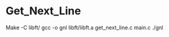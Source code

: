 # Get_Next_Line
Make -C libft/
gcc -o gnl libft/libft.a get_next_line.c main.c
./gnl <fichier a lire>
